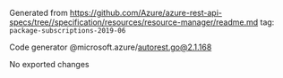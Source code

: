 Generated from https://github.com/Azure/azure-rest-api-specs/tree//specification/resources/resource-manager/readme.md tag: `package-subscriptions-2019-06`

Code generator @microsoft.azure/autorest.go@2.1.168

No exported changes